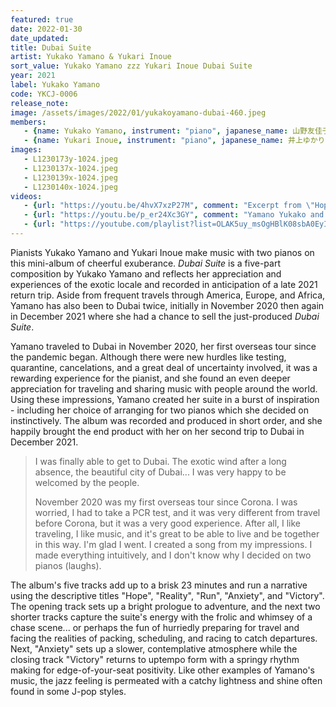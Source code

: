 ```yaml
---
featured: true
date: 2022-01-30
date_updated:
title: Dubai Suite
artist: Yukako Yamano & Yukari Inoue
sort_value: Yukako Yamano zzz Yukari Inoue Dubai Suite
year: 2021
label: Yukako Yamano
code: YKCJ-0006
release_note: 
image: /assets/images/2022/01/yukakoyamano-dubai-460.jpeg
members:
   - {name: Yukako Yamano, instrument: "piano", japanese_name: 山野友佳子, url: "https://yukakoyamano.com/"}
   - {name: Yukari Inoue, instrument: "piano", japanese_name: 井上ゆかり, url: "https://www.inoueyukari.com/"}
images:
   - L1230173y-1024.jpeg
   - L1230137x-1024.jpeg
   - L1230139x-1024.jpeg
   - L1230140x-1024.jpeg
videos: 
   - {url: "https://youtu.be/4hvX7xzP27M", comment: "Excerpt from \"Hope\", the opening track on this album"}
   - {url: "https://youtu.be/p_er24Xc3GY", comment: "Yamano Yukako and Inoue Yukari playing piano duet live in 2019"}
   - {url: "https://youtube.com/playlist?list=OLAK5uy_msOgHBlK08sbA0EyIiAuqh6a8jCRD1Tfw", comment: "An audio playlist of the sngs from \"Dubai Suite\"	"}
---
```


Pianists Yukako Yamano and Yukari Inoue make music with two pianos on this mini-album of cheerful exuberance. *Dubai Suite* is a five-part composition by Yukako Yamano and reflects her appreciation and experiences of the exotic locale and recorded in anticipation of a late 2021 return trip. Aside from frequent travels through America, Europe, and Africa, Yamano has also been to Dubai twice, initially in November 2020 then again in December 2021 where she had a chance to sell the just-produced *Dubai Suite*.

Yamano traveled to Dubai in November 2020, her first overseas tour since the pandemic began. Although there were new hurdles like testing, quarantine, cancelations, and a great deal of uncertainty involved, it was a rewarding experience for the pianist, and she found an even deeper appreciation for traveling and sharing music with people around the world. Using these impressions, Yamano created her suite in a burst of inspiration - including her choice of arranging for two pianos which she decided on instinctively. The album was recorded and produced in short order, and she happily brought the end product with her on her second trip to Dubai in December 2021.

> I was finally able to get to Dubai.  The exotic wind after a long absence, the beautiful city of Dubai...  I was very happy to be welcomed by the people.
>
> November 2020 was my first overseas tour since Corona. I was worried, I had to take a PCR test, and it was very different from travel before Corona, but it was a very good experience. After all, I like traveling, I like music, and it's great to be able to live and be together in this way. I'm glad I went. I created a song from my impressions. I made everything intuitively, and I don't know why I decided on two pianos (laughs). 


The album's five tracks add up to a brisk 23 minutes and run a narrative using the descriptive titles "Hope", "Reality", "Run", "Anxiety", and "Victory". The opening track sets up a bright prologue to adventure, and the next two shorter tracks capture the suite's energy with the frolic and whimsey of a chase scene... or perhaps the fun of hurriedly preparing for travel and facing the realities of packing, scheduling, and racing to catch departures. Next, "Anxiety" sets up a slower, contemplative atmosphere while the closing track "Victory" returns to uptempo form with a springy rhythm making for edge-of-your-seat positivity. Like other examples of Yamano's music, the jazz feeling is permeated with a catchy lightness and shine often found in some J-pop styles.



